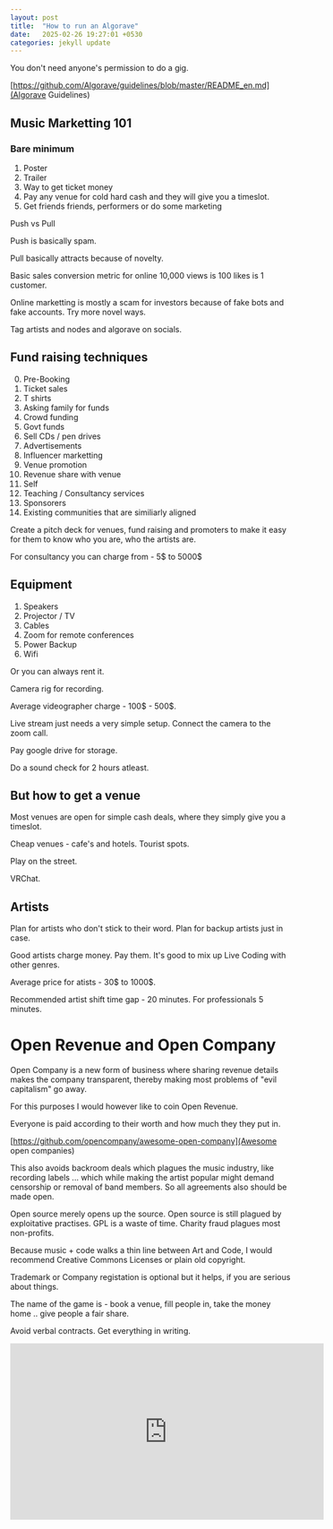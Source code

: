 ```yaml
---
layout: post
title:  "How to run an Algorave"
date:   2025-02-26 19:27:01 +0530
categories: jekyll update
---
```


You don't need anyone's permission to do a gig.

[https://github.com/Algorave/guidelines/blob/master/README_en.md](Algorave Guidelines)


## Music Marketting 101

### Bare minimum

1. Poster
2. Trailer
3. Way to get ticket money
4. Pay any venue for cold hard cash and they will give you a timeslot.
5. Get friends friends, performers or do some marketing

Push vs Pull

Push is basically spam.

Pull basically attracts because of novelty.

Basic sales conversion metric for online 10,000 views is 100 likes is 1 customer.

Online marketting is mostly a scam for investors because of fake bots and fake accounts.
Try more novel ways.

Tag artists and nodes and algorave on socials.

## Fund raising techniques

0. Pre-Booking
1. Ticket sales
2. T shirts
3. Asking family for funds
4. Crowd funding
5. Govt funds
6. Sell CDs / pen drives
7. Advertisements
8. Influencer marketting
9. Venue promotion
10. Revenue share with venue
11. Self
12. Teaching / Consultancy services
13. Sponsorers
14. Existing communities that are similiarly aligned


Create a pitch deck for venues, fund raising and promoters to make it easy for them to know who you are, who the artists are.

For consultancy you can charge from - 5$ to 5000$

## Equipment

1. Speakers
2. Projector / TV
3. Cables
4. Zoom for remote conferences
5. Power Backup
6. Wifi

Or you can always rent it.

Camera rig for recording.

Average videographer charge - 100$ - 500$.

Live stream just needs a very simple setup.
Connect the camera to the zoom call.

Pay google drive for storage.

Do a sound check for 2 hours atleast.

## But how to get a venue

Most venues are open for simple cash deals, where they simply give you a timeslot.

Cheap venues - cafe's and hotels. Tourist spots.

Play on the street.

VRChat.

## Artists

Plan for artists who don't stick to their word. Plan for backup artists just in case.

Good artists charge money. Pay them. It's good to mix up Live Coding with other genres.

Average price for atists - 30$ to 1000$.

Recommended artist shift time gap - 20 minutes. For professionals 5 minutes.

# Open Revenue and Open Company

Open Company is a new form of business where sharing revenue details makes the company transparent,
thereby making most problems of "evil capitalism" go away.

For this purposes I would however like to coin Open Revenue.

Everyone is paid according to their worth and how much they they put in.

[https://github.com/opencompany/awesome-open-company](Awesome open companies)

This also avoids backroom deals which plagues the music industry, like recording labels ...
which while making the artist popular might demand censorship or removal of band members. So all agreements also should be made open.

Open source merely opens up the source. Open source is still plagued by exploitative practises. GPL is a waste of time.
Charity fraud plagues most non-profits.

Because music + code walks a thin line between Art and Code, I would recommend Creative Commons Licenses or plain old copyright.

Trademark or Company registation is optional but it helps, if you are serious about things.

The name of the game is - book a venue, fill people in, take the money home .. give people a fair
share.

Avoid verbal contracts.
Get everything in writing.

<iframe width="560" height="315" src="https://www.youtube.com/embed/6SvdtdWJvow?si=Qg8A9zMeLM7Qtlsl" title="YouTube video player" frameborder="0" allow="accelerometer; autoplay; clipboard-write; encrypted-media; gyroscope; picture-in-picture; web-share" referrerpolicy="strict-origin-when-cross-origin" allowfullscreen></iframe>
